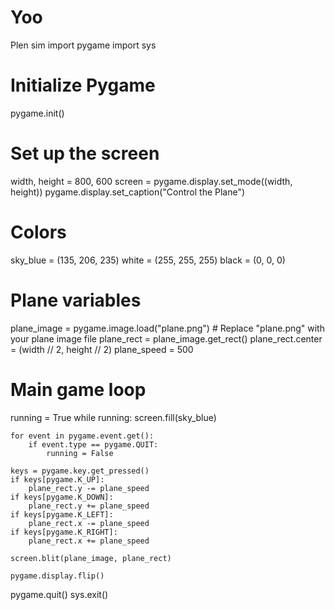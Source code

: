# Yoo
Plen sim
import pygame
import sys

# Initialize Pygame
pygame.init()

# Set up the screen
width, height = 800, 600
screen = pygame.display.set_mode((width, height))
pygame.display.set_caption("Control the Plane")

# Colors
sky_blue = (135, 206, 235)
white = (255, 255, 255)
black = (0, 0, 0)

# Plane variables
plane_image = pygame.image.load("plane.png")  # Replace "plane.png" with your plane image file
plane_rect = plane_image.get_rect()
plane_rect.center = (width // 2, height // 2)
plane_speed = 500

# Main game loop
running = True
while running:
    screen.fill(sky_blue)

    for event in pygame.event.get():
        if event.type == pygame.QUIT:
            running = False

    keys = pygame.key.get_pressed()
    if keys[pygame.K_UP]:
        plane_rect.y -= plane_speed
    if keys[pygame.K_DOWN]:
        plane_rect.y += plane_speed
    if keys[pygame.K_LEFT]:
        plane_rect.x -= plane_speed
    if keys[pygame.K_RIGHT]:
        plane_rect.x += plane_speed

    screen.blit(plane_image, plane_rect)

    pygame.display.flip()

pygame.quit()
sys.exit()
